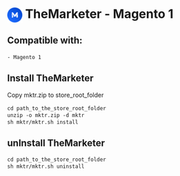 # <img style="height:35px;vertical-align: middle;" src="https://github.com/eaxlex/OpenCart-System/blob/latest/library/mktr/logo.png" alt="TheMarketer"> TheMarketer - Magento 1

## Compatible with:
    - Magento 1

## Install TheMarketer
Copy mktr.zip to store_root_folder
```shell
cd path_to_the_store_root_folder
unzip -o mktr.zip -d mktr
sh mktr/mktr.sh install
```

## unInstall TheMarketer
```shell
cd path_to_the_store_root_folder
sh mktr/mktr.sh uninstall
```
